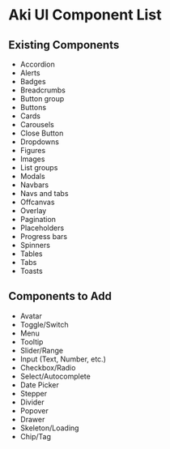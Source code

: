 # Aki UI Component List

## Existing Components

- Accordion
- Alerts
- Badges
- Breadcrumbs
- Button group
- Buttons
- Cards
- Carousels
- Close Button
- Dropdowns
- Figures
- Images
- List groups
- Modals
- Navbars
- Navs and tabs
- Offcanvas
- Overlay
- Pagination
- Placeholders
- Progress bars
- Spinners
- Tables
- Tabs
- Toasts

## Components to Add

- Avatar
- Toggle/Switch
- Menu
- Tooltip
- Slider/Range
- Input (Text, Number, etc.)
- Checkbox/Radio
- Select/Autocomplete
- Date Picker
- Stepper
- Divider
- Popover
- Drawer
- Skeleton/Loading
- Chip/Tag
